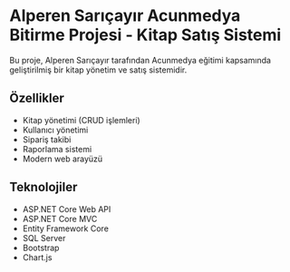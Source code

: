 # Alperen Sarıçayır Acunmedya Bitirme Projesi - Kitap Satış Sistemi

Bu proje, Alperen Sarıçayır tarafından Acunmedya eğitimi kapsamında geliştirilmiş bir kitap yönetim ve satış sistemidir.

## Özellikler
- Kitap yönetimi (CRUD işlemleri)
- Kullanıcı yönetimi
- Sipariş takibi
- Raporlama sistemi
- Modern web arayüzü

## Teknolojiler
- ASP.NET Core Web API
- ASP.NET Core MVC
- Entity Framework Core
- SQL Server
- Bootstrap
- Chart.js
